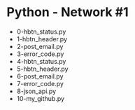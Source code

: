 # Python - Network #1
- 0-hbtn_status.py
- 1-hbtn_header.py
- 2-post_email.py
- 3-error_code.py
- 4-hbtn_status.py
- 5-hbtn_header.py
- 6-post_email.py
- 7-error_code.py
- 8-json_api.py
- 10-my_github.py